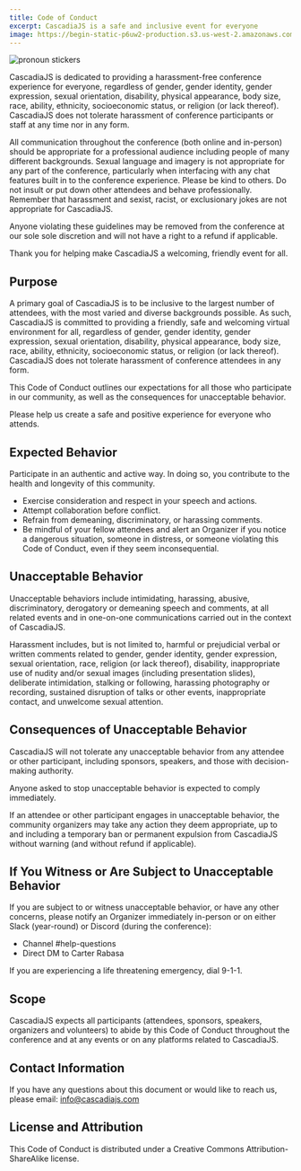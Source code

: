 ```yaml
---
title: Code of Conduct
excerpt: CascadiaJS is a safe and inclusive event for everyone
image: https://begin-static-p6uw2-production.s3.us-west-2.amazonaws.com/forest-1dg/images/2018-pronoun-stickers.jpg
---
```

![pronoun stickers](https://begin-static-p6uw2-production.s3.us-west-2.amazonaws.com/forest-1dg/images/2018-pronoun-stickers.jpg)

CascadiaJS is dedicated to providing a harassment-free conference experience for everyone, regardless of gender, gender identity, gender expression, sexual orientation, disability, physical appearance, body size, race, ability, ethnicity, socioeconomic status, or religion (or lack thereof). CascadiaJS does not tolerate harassment of conference participants or staff at any time nor in any form.

All communication throughout the conference (both online and in-person) should be appropriate for a professional audience including people of many different backgrounds. Sexual language and imagery is not appropriate for any part of the conference, particularly when interfacing with any chat features built in to the conference experience. Please be kind to others. Do not insult or put down other attendees and behave professionally. Remember that harassment and sexist, racist, or exclusionary jokes are not appropriate for CascadiaJS.

Anyone violating these guidelines may be removed from the conference at our sole sole discretion and will not have a right to a refund if applicable.

Thank you for helping make CascadiaJS a welcoming, friendly event for all.

## Purpose

A primary goal of CascadiaJS is to be inclusive to the largest number of attendees, with the most varied and diverse backgrounds possible. As such, CascadiaJS is committed to providing a friendly, safe and welcoming virtual environment for all, regardless of gender, gender identity, gender expression, sexual orientation, disability, physical appearance, body size, race, ability, ethnicity, socioeconomic status, or religion (or lack thereof). CascadiaJS does not tolerate harassment of conference attendees in any form.

This Code of Conduct outlines our expectations for all those who participate in our community, as well as the consequences for unacceptable behavior.

Please help us create a safe and positive experience for everyone who attends.

## Expected Behavior

Participate in an authentic and active way. In doing so, you contribute to the health and longevity of this community.

- Exercise consideration and respect in your speech and actions.
- Attempt collaboration before conflict.
- Refrain from demeaning, discriminatory, or harassing comments.
- Be mindful of your fellow attendees and alert an Organizer if you notice a dangerous situation, someone in distress, or someone violating this Code of Conduct, even if they seem inconsequential.

## Unacceptable Behavior

Unacceptable behaviors include intimidating, harassing, abusive, discriminatory, derogatory or demeaning speech and comments, at all related events and in one-on-one communications carried out in the context of CascadiaJS.

Harassment includes, but is not limited to, harmful or prejudicial verbal or written comments related to gender, gender identity, gender expression, sexual orientation, race, religion (or lack thereof), disability, inappropriate use of nudity and/or sexual images (including presentation slides), deliberate intimidation, stalking or following, harassing photography or recording, sustained disruption of talks or other events, inappropriate contact, and unwelcome sexual attention.

## Consequences of Unacceptable Behavior

CascadiaJS will not tolerate any unacceptable behavior from any attendee or other participant, including sponsors, speakers, and those with decision-making authority.

Anyone asked to stop unacceptable behavior is expected to comply immediately.

If an attendee or other participant engages in unacceptable behavior, the community organizers may take any action they deem appropriate, up to and including a temporary ban or permanent expulsion from CascadiaJS without warning (and without refund if applicable).

## If You Witness or Are Subject to Unacceptable Behavior

If you are subject to or witness unacceptable behavior, or have any other concerns, please notify an Organizer immediately in-person or on either Slack (year-round) or Discord (during the conference):

- Channel #help-questions
- Direct DM to Carter Rabasa

If you are experiencing a life threatening emergency, dial 9-1-1.

## Scope

CascadiaJS expects all participants (attendees, sponsors, speakers, organizers and volunteers) to abide by this Code of Conduct throughout the conference and at any events or on any platforms related to CascadiaJS.

## Contact Information

If you have any questions about this document or would like to reach us, please email: info@cascadiajs.com

## License and Attribution

This Code of Conduct is distributed under a Creative Commons Attribution-ShareAlike license.
